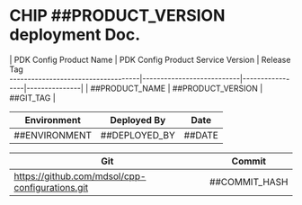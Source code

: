 # CHIP    ##PRODUCT_VERSION  deployment Doc.

| PDK Config Product Name               | PDK Config Product Service Version  |  Release Tag    
------------------------------------|---------------------------|-----------------|---------------|
| ##PRODUCT_NAME | ##PRODUCT_VERSION         |   ##GIT_TAG                   |



| Environment    | Deployed By        | Date      | 
-----------------|--------------------|-----------
| ##ENVIRONMENT | ##DEPLOYED_BY       | ##DATE   |
                    

|Git          |Commit         |
|-------------|---------------|
|https://github.com/mdsol/cpp-configurations.git  |  ##COMMIT_HASH |
